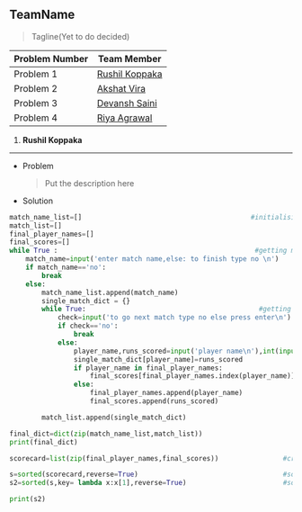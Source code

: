 TeamName
---

> Tagline(Yet to do decided)

|Problem Number | Team Member |
| --- | --- |
| Problem 1 | [Rushil Koppaka]() |
| Problem 2 | [Akshat Vira]() |
| Problem 3 | [Devansh Saini]() |
| Problem 4 | [Riya Agrawal]() |



 1. **Rushil Koppaka**
 ---
 - Problem
	 > Put the description here

- Solution

```python
match_name_list=[]                                          #initialising lists
match_list=[]
final_player_names=[]
final_scores=[]
while True :                                                 #getting main dictionary(entire league)
    match_name=input('enter match name,else: to finish type no \n')
    if match_name=='no':
        break
    else:
        match_name_list.append(match_name)
        single_match_dict = {}
        while True:                                           #getting inside dictionary(individual match)
            check=input('to go next match type no else press enter\n')
            if check=='no':
                break
            else:
                player_name,runs_scored=input('player name\n'),int(input('runs scored\n'))
                single_match_dict[player_name]=runs_scored
                if player_name in final_player_names:                                             #for tuple scorecard incrementing score of individual
                    final_scores[final_player_names.index(player_name)]+=runs_scored
                else:
                    final_player_names.append(player_name)
                    final_scores.append(runs_scored)

        match_list.append(single_match_dict)

final_dict=dict(zip(match_name_list,match_list))
print(final_dict)

scorecard=list(zip(final_player_names,final_scores))                #creating tuple list

s=sorted(scorecard,reverse=True)                                    #sorting names in decreasing lexicographic order
s2=sorted(s,key= lambda x:x[1],reverse=True)                        #sorting according to runs scored

print(s2)
```
